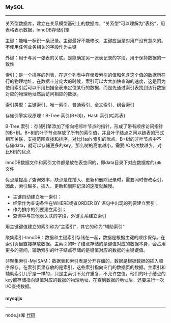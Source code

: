 ### MySQL

---

关系型数据库，建立在关系模型基础上的数据库，"关系型"可以理解为"表格"，用表格表示数据，InnoDB存储引擎

主键：能唯一标识一条记录。主键最好不能修改，主键应当是对用户没有意义的。不使用任何业务相关的字段作为主键

外键：用于与另一张表的关联。是能确定另一张表记录的字段，用于保持数据的一致性

索引：是一个排序的列表，在这个列表中存储着索引的值和包含这个值的数据所在行的物理地址，在数据十分庞大的时候，索引可以大大加快查询的速度，这是因为使用索引后可以不用扫描全表来定位某行的数据，而是先通过索引表找到该行数据对应的物理地址然后访问相应的数据。

索引类型：主键索引、唯一索引、普通索引、全文索引、组合索引

存储引擎实现原理：B-Tree 索引(B+树)，Hash 索引(哈希表)

B-Tree 索引：存储引擎添加了指向相邻叶节点的指针，形成了带有顺序访问指针的B+树。B+树的叶子节点存放了所有的索引值，并且叶子结点之间以链表的形式相互关联，支持范围查找和排序，对比Hash 索引的优点。B+树的非叶节点中不存储data，就可以存储更多的key，那么树的高度越小，需要I/O的次数越少，对比B树的优点

InnoDB数据文件和索引文件都是放在表空间的，即data目录下对应数据库的`idb`文件

优点是提高了查询效率，缺点是在插入、更新和删除记录时，需要同时修改索引，因此，索引越多，插入、更新和删除记录的速度就越慢。

- 主键自动建立唯一索引；
- 经常作为查询条件在WHERE或者ORDER BY 语句中出现的列要建立索引；
- 作为排序的列要建立索引；
- 查询中与其他表关联的字段，外键关系建立索引



用主键键值建立的索引称为“主索引”，其它的称为“辅助索引”

聚集索引-InnoDB：数据和主键索引存储在一起，数据是根据主键的顺序保存。在索引页里直接存放数据。主索引的叶子结点存储的是键值对应的数据本身，会占用更多的空间，辅助索引的叶子结点存储的是键值对应的数据的主键键值。

非聚集索引-MyISAM：数据表和索引表是分开存储的，数据是根据数据的插入顺序保存。在索引页里存放的是索引，这些索引指向专门的数据页的数据。主索引和辅助索引几乎是一样的，只是主索引不允许重复，不允许空值，他们的叶子结点的key都存储指向键值对应的数据的物理地址，在查到数据的地址后，还要进行一次I/O查找数据。

#### mysqljs

---

node.js库  [代码](https://github.com/mysqljs/mysql)   